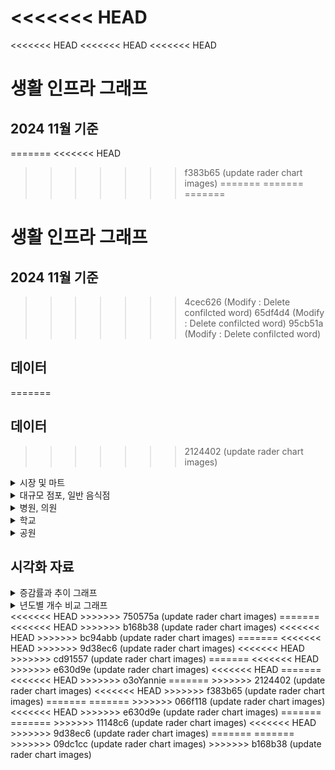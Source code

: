 <<<<<<< HEAD
=======
<<<<<<< HEAD
<<<<<<< HEAD
<<<<<<< HEAD
# 생활 인프라 그래프

## 2024 11월 기준
=======
<<<<<<< HEAD
>>>>>>> f383b65 (update rader chart images)
=======
=======
=======
# 생활 인프라 그래프

## 2024 11월 기준
>>>>>>> 4cec626 (Modify : Delete confilcted word)
>>>>>>> 65df4d4 (Modify : Delete confilcted word)
>>>>>>> 95cb51a (Modify : Delete confilcted word)
## 데이터

=======
## 데이터

>>>>>>> 2124402 (update rader chart images)
<details>
<summary>시장 및 마트</summary>
<div>

## 진행방식
- 필터링 (1) : 주소가 빈값이 아닌경우에 대해 우선선택 (소재지도로명주소, 소재지지번주소)
- 필터링 (2) : 분당, 일산 단어가 포함된 위치 우선적으로 선택
- 필터링 (3) : 위도,경도가 모두 빈칸인 행 Search, 주소가 이상한 곳 제거

### 데이터 테이블 예시 (분당 / 89,5) / (일산 / 56,5)
| 시설구분명 | 소재지도로명주소                                              | 소재지지번주소                       | WGS84위도   | WGS84경도   |
|------------|---------------------------------------------------------------|---------------------------------------|-------------|-------------|
| 전통시장   | 경기도 성남시 분당구 불정로386번길 10 서현동 효자촌미래타운아파트 | 경기도 성남시 분당구 서현동 307      | 37.373416   | 127.138036  |
| 전통시장   | 경기도 성남시 분당구 불정로376번길 31                          | 경기도 성남시 분당구 서현동 311      | 37.372255   | 127.138871  |
| 전통시장   | 경기도 성남시 분당구 불정로376번길 37 서현동                   | 경기도 성남시 분당구 서현동 312-3    | 37.371629   | 127.139444  |
| 전통시장   | 경기도 성남시 분당구 내정로165번길 38                          | 경기도 성남시 분당구수내동 32        | 37.376661   | 127.116239  |
| 전통시장   | 경기도 성남시 분당구 내정로 165번길 38                         | 경기도 성남시 분당구 수내동 32       | 37.376661   | 127.116239  |

</div>
</details>

<details>
<summary>대규모 점포, 일반 음식점</summary>
<div>

## 진행방식
- 필터링 (1) : 주소가 빈값이 아닌경우에 대해 우선선택 (소재지도로명주소, 소재지지번주소)
- 필터링 (2) : 분당, 일산 단어가 포함된 위치 우선적으로 선택
- 전처리 (1) : 위도,경도가 모두 빈칸인 행 Search 후 API를 활용한 위경도 결측치 보간
- 전처리 (2) : 폐업일자/인허가일자 내 날짜 포맷 통일화

### 데이터 테이블 예시 (대규모점포)
| 사업장명                      | 영업상태명   | 인허가일자   | 폐업일자 | 소재지도로명주소                                          | 소재지지번주소                                   | WGS84위도   | WGS84경도   | 업태구분명정보       |
|-------------------------------|------------|-----------|-------|----------------------------------------------------|----------------------------------------------|-----------|-----------|----------------|
| 라 몬테 이탈리아노            | 영업개시전   | 2019-01-22 | NaN   | 경기도 고양시 일산동구 연리지로 51, 라몬테이탈리아노 (장항동) | 경기도 고양시 일산동구 장항동 1800번지 라몬테이탈리아노 | 37.659901 | 126.754939 | 그 밖의 대규모점포   |
| GIFC MALL                   | 영업개시전   | 2019-01-23 | NaN   | 경기도 고양시 일산서구 킨텍스로 240 (대화동)               | 경기도 고양시 일산서구 대화동 2603번지                | 37.666098 | 126.750520 | 그 밖의 대규모점포   |
| 고양 일산 호수공원 가로수길     | 영업개시전   | 2017-08-25 | NaN   | 경기도 고양시 일산서구 주엽로 80 (대화동)                 | 경기도 고양시 일산서구 대화동 1050번지 185호           | 37.665939 | 126.756403 | 그 밖의 대규모점포   |
| 일산 벨라씨타(Bella Citta) | 영업개시전   | 2016-08-26 | NaN   | 경기도 고양시 일산동구 강송로 33 (백석동, 일산요진와이시티)   | 경기도 고양시 일산동구 백석동 1237번지               | 37.642359 | 126.792682 | 쇼핑센터            |
| 레이킨스몰                    | 정상영업     | 2010-08-26 | NaN   | 경기도 고양시 일산서구 호수로 817 (대화동)                | 경기도 고양시 일산서구 대화동 2602번지                | 37.667964 | 126.751387 | 그 밖의 대규모점포   |

### 데이터 테이블 예시 (일반음식점)
| 사업장명                           | 소재지도로명주소                                                          | 소재지지번주소                                               | 위도       | 경도       | 영업상태명 | 인허가일자   | 폐업일자    | 업태구분명  |
|-----------------------------------|---------------------------------------------------------------------------|------------------------------------------------------------|-----------|-----------|----------|-----------|-----------|-----------|
| #그술집                           | 경기도 성남시 분당구 매화로37번길 16 (야탑동, 1층)                        | 경기도 성남시 분당구 야탑동 383-8 1층                       | 37.411688 | 127.133038 | 영업      | 2005-07-01 | NaN       | 경양식    |
| (내어릴적)풍금                    | 경기도 성남시 분당구 금곡로11번길 6 1층 전체 (구미동)                      | 경기도 성남시 분당구 구미동 127-1번지 1층전체                | 37.344151 | 127.110432 | 폐업      | 2007-11-15 | 2008-08-01 | 까페      |
| (능이닭,능이오리)백숙,배달전문      | 경기도 성남시 분당구 황새울로312번길 20 (서현동,분당태성빌딩 지하1층 B124호) | 경기도 성남시 분당구 서현동 265-6 분당태성빌딩 지하1층 B124호 | 37.383026 | 127.122074 | 폐업      | 2011-06-10 | 2021-04-29 | 한식      |
| (대명)능이오복탕                  | 경기도 성남시 분당구 새마을로177번길 7-8, 1,2층 (율동)                     | 경기도 성남시 분당구 율동 288 1,2층                         | 37.384651 | 127.149335 | 영업      | 1993-08-24 | NaN       | 한식      |
| (선)속초코다리냉면                 | 경기도 성남시 분당구 동판교로177번길 25, 1층 106호 (삼평동, 판교 호반 ...   | 경기도 성남시 분당구 삼평동 740 판교 호반 써밋 플레이스 1층 106호 | 37.397321 | 127.113552 | 폐업      | 2013-06-18 | 2024-10-07 | 한식      |

</div>
</details>

<details>
<summary>병원, 의원</summary>
<div>

## 진행방식
- 필터링 (1) : 분당, 일산 단어가 포함된 위치 우선적으로 선택
- 전처리 (1) : 주소 기반 위도, 경도 관련 데이터 API를 활용한 Search

### 데이터 테이블 예시 (병원)
| 상세영업상태명 | 인허가일자  | 폐업일자 | 소재지전체주소                                              | 도로명전체주소                                               | 사업장명       | 업태구분명            | 의료인수 | 입원실수 | 병상수 | 진료과목내용명                                                                                                                                          | 위도        | 경도        |
|---------------|-------------|----------|-------------------------------------------------------------|-------------------------------------------------------------|----------------|----------------------|----------|----------|--------|-------------------------------------------------------------------------------------------------------------------------------------------------------|-------------|-------------|
| 영업중        | 2007-01-24  | NaN      | 경기도 고양시 일산서구 주엽동 21 사과나무치과병원             | 경기도 고양시 일산서구 중앙로 1450, 사과나무치과병원 2~7층 (주엽동)  | 사과나무치과병원 | 치과병원              | 25       | 0        | 0      | 내과, 가정의학과, 구강악안면외과, 치과보철과, 치과교정과, 소아치과, 치주과, 치과일반                                                                 | 37.671268   | 126.759604  |
| 영업중        | 2008-07-11  | NaN      | 경기도 고양시 일산동구 중산동 1696 지하1층 일부, 1층 일부, 2~5층 | 경기도 고양시 일산동구 중산로 117, 지하1층 일부, 1층 일부, 2~5층 (중산동)  | 해븐리병원     | 병원                  | 37       | 40       | 178    | 내과, 신경과, 정형외과, 영상의학과, 재활의학과, 가정의학과                                                                                           | 37.682541   | 126.781049  |
| 영업중        | 2008-08-14  | NaN      | NaN                                                         | 경기도 고양시 일산서구 주화로 88 (주엽동, 효림빌딩 201호, 205~6호, 3...  | 효림요양병원   | 요양병원(일반요양병원)  | 20       | 29       | 150    | 내과, 신경과, 외과, 피부과, 재활의학과, 가정의학과, 한방내과, 한방신경정신과, 재활의학과                                                                 | 37.670554   | 126.758525  |
| 영업중        | 2009-03-31  | NaN      | NaN                                                         | 경기도 고양시 일산서구 덕이로 212 (덕이동, 백송프라자 3,4층 일부)        | 무지개요양병원 | 요양병원(일반요양병원)  | 41       | 49       | 280    | 가정의학과, 한방내과                                                                                                                                   | 37.696692   | 126.739335  |
| 영업중        | 2009-04-29  | NaN      | 경기도 고양시 일산서구 일산2동 554번지 4호 일산마샬빌딩 4,5,6,7,8층 | 경기도 고양시 일산서구 일중로 59 (일산동, 일산마샬빌딩 4,5,6,7,8층) | 로하스일산병원 | 병원                  | 48       | 31       | 112    | 내과, 재활의학과, 가정의학과, 한방내과                                                                                                                | 37.684972   | 126.775199  |



### 데이터 테이블 예시 (의원)
| 상세영업상태명 | 인허가일자  | 폐업일자 | 소재지전체주소                                               | 도로명전체주소                                              | 사업장명                | 업태구분명  | 의료인수 | 입원실수 | 병상수 | 진료과목내용명                                                                                          | 위도  | 경도  |
|---------------|-------------|----------|--------------------------------------------------------------|-------------------------------------------------------------|-------------------------|-------------|----------|----------|--------|---------------------------------------------------------------------------------------------------------|-------|-------|
| 영업중        | 2019-03-06  | NaN      | 경기도 고양시 일산동구 중산동 1667번지 8호                    | 경기도 고양시 일산동구 고봉로 266, 5층 (중산동)               | 미래마취통증의학과의원   | 의원        | 2.0      | 0.0      | 0.0    | 정형외과, 신경외과, 마취통증의학과, 재활의학과                                                              | None  | None  |
| 영업중        | 2019-03-08  | NaN      | NaN                                                          | 경기도 고양시 일산동구 정발산로 38, 장항동이스턴시티 207호 (장항동) | 마음미소정신건강의학과의원 | 의원        | 1.0      | 0.0      | 0.0    | 정신건강의학과                                                                                          | None  | None  |
| 영업중        | 2019-03-15  | NaN      | NaN                                                          | 경기도 고양시 일산동구 강송로 119, 용신코아 3층 302호 (백석동)    | 이재한의원              | 한의원      | 1.0      | 0.0      | 0.0    | 한방내과, 한방부인과, 한방소아과, 한방안·이비인후·피부과, 한방신경정신과, 한방재활의학과                 | None  | None  |
| 영업중        | 2019-01-28  | NaN      | NaN                                                          | 경기도 고양시 일산동구 정발산로 38, 장항동이스턴시티 208호 일부, 408호 | 정발산튼튼척의원         | 의원        | 3.0      | 0.0      | 0.0    | 외과, 정형외과, 마취통증의학과, 재활의학과                                                                  | None  | None  |
| 영업중        | 2019-02-18  | NaN      | NaN                                                          | 경기도 고양시 일산동구 중산로 244, 고은프라자 3층 301호 (중산동) | 열린부부한의원          | 한의원      | 1.0      | 0.0      | 0.0    | 한방내과, 한방부인과, 한방소아과, 한방안·이비인후·피부과, 한방신경정신과, 한방재활의학과                 | None  | None  |


</div>
</details>

<details>
<summary>학교</summary>
<div>

## 진행방식
- 필터링 (1) : 분당, 일산 단어가 포함된 위치 우선적으로 선택

### 데이터 테이블 예시 (병원)
| 학교명             | 학교급구분 | 설립일자   | 설립형태 | 운영상태 | 소재지지번주소                   | 소재지도로명주소                      | 시도교육청명  | 위도       | 경도       |
|--------------------|------------|------------|----------|----------|----------------------------------|---------------------------------------|---------------|------------|------------|
| 신일비즈니스고등학교 | 고등학교   | 1996-03-01 | 공립     | 운영     | 경기도 고양시 일산서구 일산동 1041 | 경기도 고양시 일산서구 킨텍스로 452 | 경기도교육청  | 37.683058  | 126.762179 |
| 백마고등학교        | 고등학교   | 2017-05-04 | 공립     | 운영     | 경기도 고양시 일산동구 백석동 1138 | 경기도 고양시 일산동구 백석로 155    | 경기도교육청  | 37.651982  | 126.794012 |
| 고양예술고등학교    | 고등학교   | 2005-10-12 | 사립     | 운영     | 경기도 고양시 일산서구 덕이동 753-11 | 경기도 고양시 일산서구 덕이로172번길 4-39 | 경기도교육청  | 37.697410  | 126.742303 |
| 한류초등학교        | 초등학교   | 2019-09-01 | 공립     | 운영     | 경기도 고양시 일산동구 장항동 1779  | 경기도 고양시 일산동구 한류월드로 262 | 경기도교육청  | 37.662268  | 126.756958 |
| 백송고등학교        | 고등학교   | 1974-01-05 | 사립     | 운영     | 경기도 고양시 일산서구 덕이동 753-11 | 경기도 고양시 일산서구 덕이로 172번길 4-39 | 경기도교육청  | 37.697410  | 126.742303 |


</div>
</details>

<details>
<summary>공원</summary>
<div>

## 진행방식
- 필터링 (1) : 분당, 일산 단어가 포함된 위치 우선적으로 선택

### 데이터 테이블 예시 (공원)
| 공원명                        | 공원구분   | 소재지도로명주소                  | 소재지지번주소                          | 위도        | 경도        | 공원면적(㎡) |
|----------------------------|---------|----------------------------------|--------------------------------------|-----------|-----------|------------|
| 판교제7호(송현)공원             | 근린공원   | NaN                              | 경기도 성남시 분당구 삼평동 717-2         | 37.409025 | 127.116940 | 39233.5    |
| 판교제10호(낙생대)공원          | 근린공원   | 경기도 성남시 분당구 판교역로 75   | 경기도 성남시 분당구 백현동 523          | 37.387522 | 127.107671 | 428698.0   |
| 미래공원                      | 어린이공원  | NaN                              | 경기도 성남시 분당구 서현동 309          | 37.371048 | 127.136006 | 3509.7     |
| 양촌공원                      | 어린이공원  | NaN                              | 경기도 성남시 분당구 야탑동 178          | 37.407056 | 127.147037 | 1533.2     |
| 판교제12호(숲안)공원           | 어린이공원  | NaN                              | 경기도 성남시 분당구 백현동 548          | 37.388994 | 127.115944 | 4275.3     |


</div>
</details>


## 시각화 자료

<details>
<summary>증감률과 추이 그래프</summary>
<div>

## 대규모 점포

![line_graph_life_infra_년도별_대규모점포_추이](https://github.com/user-attachments/assets/560693e9-013c-4c7b-8362-4ae164df535a)

![line_graph_life_infra_년도별_대규모점포_증감률](https://github.com/user-attachments/assets/ff1bc8a9-f733-43bf-94ad-9c4a436bc657)


## 음식점


![line_graph_life_infra_음식점_점포수_추이](https://github.com/user-attachments/assets/c8d75f5f-1fc9-4c52-9558-e13f27017565)

![line_graph_life_infra_음식점_점포수_증감률](https://github.com/user-attachments/assets/af1c943d-4947-4f91-ab9c-6327c1186827)


## 병원

![line_graph_life_infra_년도별_병원_추이](https://github.com/user-attachments/assets/b5f8a02e-76c3-4a6b-bb0e-cc77256113bb)

![line_graph_life_infra_년도별_병원_증감률](https://github.com/user-attachments/assets/af12802b-5857-4698-af76-f49b5e21171f)


## 의원

![line_graph_life_infra_년도별_의원_추이](https://github.com/user-attachments/assets/28f4b5bf-9013-4016-bc12-02d38abb1974)

![line_graph_life_infra_년도별_의원_증감률](https://github.com/user-attachments/assets/0ce18d49-80fc-406e-b216-fe011143d9b5)


## 학교

![line_graph_life_infra_지역별_학교_추이](https://github.com/user-attachments/assets/81e7b897-d167-4e58-ab8e-600d85c31331)

![line_graph_life_infra_지역별_학교_증가율](https://github.com/user-attachments/assets/7a1aec07-2706-4a34-8cd5-9708670c1c90)


</div>
</details>


<details>
<summary>년도별 개수 비교 그래프</summary>
<div>


## 2024 11월 기준 

일산 시장 데이터 (241231 기준): 56개   
일산 대규모점포 데이터 (241231 기준): 49개   
일산 음식점 데이터 (241231 기준): 5721개   
<<<<<<< HEAD
<<<<<<< HEAD
<<<<<<< HEAD
<<<<<<< HEAD
<<<<<<< HEAD
일산 음식점 데이터 (241231 기준): 5721개   
=======
>>>>>>> 44188fd (update rader chart images)
=======
일산 음식점 데이터 (241231 기준): 5721개   
>>>>>>> cd91557 (update rader chart images)
=======
>>>>>>> bc94abb (update rader chart images)
=======
일산 음식점 데이터 (241231 기준): 5721개   
>>>>>>> 750575a (update rader chart images)
=======
일산 음식점 데이터 (241231 기준): 5721개   
=======
>>>>>>> 44188fd (update rader chart images)
>>>>>>> ab0cc82 (update rader chart images)
일산 병원 데이터 (241231 기준): 51개   
일산 학교 데이터 (241231 기준): 96개   
일산 공원 데이터 (241231 기준): 137개   
일산 의원 데이터 (241231 기준): 738개   


분당 시장 데이터 (241231 기준): 89개   
분당 대규모점포 데이터 (241231 기준): 61개   
분당 음식점 데이터 (241231 기준): 4639개   
분당 병원 데이터 (241231 기준): 27개   
분당 학교 데이터 (241231 기준): 88개   
분당 공원 데이터 (241231 기준): 136개   
분당 의원 데이터 (241231 기준): 1021개   

![일산 vs 분당 생활 인프라 (2024년 현재 기준)](https://github.com/user-attachments/assets/8214a3cc-2a45-4f4e-8137-19584d4a19da)
<<<<<<< HEAD
=======
<<<<<<< HEAD
>>>>>>> o3oYannie
=======
>>>>>>> 2124402 (update rader chart images)
>>>>>>> f383b65 (update rader chart images)

일산 시장 데이터 (241231 기준): 56개  
일산 대규모점포 데이터 (241231 기준): 49개  
일산 음식점 데이터 (241231 기준): 7054개  
일산 병원 데이터 (241231 기준): 51개  
일산 학교 데이터 (241231 기준): 96개  
일산 공원 데이터 (241231 기준): 137개  
일산 의원 데이터 (241231 기준): 738개  

분당 시장 데이터 (241231 기준): 89개  
분당 대규모점포 데이터 (241231 기준): 61개  
분당 음식점 데이터 (241231 기준): 4639개  
분당 병원 데이터 (241231 기준): 27개  
분당 학교 데이터 (241231 기준): 88개  
분당 공원 데이터 (241231 기준): 136개  
분당 의원 데이터 (241231 기준): 1021개  

![일산 vs 분당 생활 인프라 (2024년 현재 기준)](./일산_vs_분당_생활_인프라_2024년_현재_기준.png)

## 2023년도 기준

<<<<<<< HEAD
=======
<<<<<<< HEAD
<<<<<<< HEAD
일산 대규모점포 데이터 (231231 기준): 49개  
일산 음식점 데이터 (231231 기준): 7054개  
일산 병원 데이터 (231231 기준): 50개  
일산 학교 데이터 (231231 기준): 95개  
일산 의원 데이터 (231231 기준): 728개  
=======
=======
>>>>>>> 2124402 (update rader chart images)
>>>>>>> f383b65 (update rader chart images)
일산 대규모점포 데이터 (231231 기준): 49개   
일산 음식점 데이터 (231231 기준): 5760개   
<<<<<<< HEAD
<<<<<<< HEAD
<<<<<<< HEAD
<<<<<<< HEAD
<<<<<<< HEAD
일산 음식점 데이터 (231231 기준): 5760개   
=======
>>>>>>> 44188fd (update rader chart images)
=======
일산 음식점 데이터 (231231 기준): 5760개   
>>>>>>> cd91557 (update rader chart images)
=======
>>>>>>> bc94abb (update rader chart images)
=======
일산 음식점 데이터 (231231 기준): 5760개   
>>>>>>> 750575a (update rader chart images)
=======
일산 음식점 데이터 (231231 기준): 5760개   
=======
>>>>>>> 44188fd (update rader chart images)
>>>>>>> ab0cc82 (update rader chart images)
일산 병원 데이터 (231231 기준): 50개   
일산 학교 데이터 (231231 기준): 95개   
일산 의원 데이터 (231231 기준): 728개   


분당 대규모점포 데이터 (231231 기준): 61개   
분당 음식점 데이터 (231231 기준): 4609개   
분당 병원 데이터 (231231 기준): 27개   
분당 학교 데이터 (231231 기준): 88개   
분당 의원 데이터 (231231 기준): 997개   

![일산_vs_분당_생활_인프라_2023년_기준](https://github.com/user-attachments/assets/cb49da83-6265-4494-ba2e-aebb698ae36b)
<<<<<<< HEAD
<<<<<<< HEAD
<<<<<<< HEAD
<<<<<<< HEAD
<<<<<<< HEAD
![일산_vs_분당_생활_인프라_2023년_기준](https://github.com/user-attachments/assets/cb49da83-6265-4494-ba2e-aebb698ae36b)
=======
>>>>>>> 44188fd (update rader chart images)
=======
![일산_vs_분당_생활_인프라_2023년_기준](https://github.com/user-attachments/assets/cb49da83-6265-4494-ba2e-aebb698ae36b)
>>>>>>> cd91557 (update rader chart images)
=======
>>>>>>> bc94abb (update rader chart images)
=======
![일산_vs_분당_생활_인프라_2023년_기준](https://github.com/user-attachments/assets/cb49da83-6265-4494-ba2e-aebb698ae36b)
>>>>>>> 750575a (update rader chart images)
=======
![일산_vs_분당_생활_인프라_2023년_기준](https://github.com/user-attachments/assets/cb49da83-6265-4494-ba2e-aebb698ae36b)
=======
>>>>>>> 44188fd (update rader chart images)
>>>>>>> ab0cc82 (update rader chart images)

<<<<<<< HEAD
=======
<<<<<<< HEAD
>>>>>>> o3oYannie
=======
>>>>>>> 2124402 (update rader chart images)
>>>>>>> f383b65 (update rader chart images)

분당 대규모점포 데이터 (231231 기준): 61개  
분당 음식점 데이터 (231231 기준): 4609개  
분당 병원 데이터 (231231 기준): 27개  
분당 학교 데이터 (231231 기준): 88개  
분당 의원 데이터 (231231 기준): 997개  

![일산_vs_분당_생활_인프라_2023년_기준](./일산_vs_분당_생활_인프라_2023년_기준.png)

## 2022년도 기준

<<<<<<< HEAD
=======
<<<<<<< HEAD
<<<<<<< HEAD
일산 대규모점포 데이터 (221231 기준): 49개  
일산 음식점 데이터 (221231 기준): 7086개  
일산 병원 데이터 (221231 기준): 52개  
일산 학교 데이터 (221231 기준): 95개  
일산 의원 데이터 (221231 기준): 723개  
=======
=======
>>>>>>> 2124402 (update rader chart images)
>>>>>>> f383b65 (update rader chart images)
일산 대규모점포 데이터 (221231 기준): 49개   
일산 음식점 데이터 (221231 기준): 5718개   
<<<<<<< HEAD
<<<<<<< HEAD
<<<<<<< HEAD
<<<<<<< HEAD
<<<<<<< HEAD
일산 음식점 데이터 (221231 기준): 5718개   
=======
>>>>>>> 44188fd (update rader chart images)
=======
일산 음식점 데이터 (221231 기준): 5718개   
>>>>>>> cd91557 (update rader chart images)
=======
>>>>>>> bc94abb (update rader chart images)
=======
일산 음식점 데이터 (221231 기준): 5718개   
>>>>>>> 750575a (update rader chart images)
=======
일산 음식점 데이터 (221231 기준): 5718개   
=======
>>>>>>> 44188fd (update rader chart images)
>>>>>>> ab0cc82 (update rader chart images)
일산 병원 데이터 (221231 기준): 52개   
일산 학교 데이터 (221231 기준): 95개   
일산 의원 데이터 (221231 기준): 723개   


분당 대규모점포 데이터 (221231 기준): 60개   
분당 음식점 데이터 (221231 기준): 4470개   
분당 병원 데이터 (221231 기준): 29개   
분당 학교 데이터 (221231 기준): 88개   
분당 의원 데이터 (221231 기준): 963개     
<<<<<<< HEAD
<<<<<<< HEAD
<<<<<<< HEAD
<<<<<<< HEAD
<<<<<<< HEAD
=======
>>>>>>> ab0cc82 (update rader chart images)
분당 의원 데이터 (221231 기준): 963개     
=======
>>>>>>> bc94abb (update rader chart images)


![일산_vs_분당_생활_인프라_2022년_기준](https://github.com/user-attachments/assets/c0754a5a-7924-4447-b1b3-7eb1105907a8)
=======
=======
분당 의원 데이터 (221231 기준): 963개     
>>>>>>> cd91557 (update rader chart images)
=======
분당 의원 데이터 (221231 기준): 963개     
>>>>>>> 750575a (update rader chart images)


![일산_vs_분당_생활_인프라_2022년_기준](https://github.com/user-attachments/assets/c0754a5a-7924-4447-b1b3-7eb1105907a8)
=======


![일산_vs_분당_생활_인프라_2022년_기준](https://github.com/user-attachments/assets/c0754a5a-7924-4447-b1b3-7eb1105907a8)

>>>>>>> 44188fd (update rader chart images)

>>>>>>> 44188fd (update rader chart images)


<<<<<<< HEAD
=======
<<<<<<< HEAD
>>>>>>> o3oYannie
=======
>>>>>>> 2124402 (update rader chart images)
>>>>>>> f383b65 (update rader chart images)

분당 대규모점포 데이터 (221231 기준): 60개  
분당 음식점 데이터 (221231 기준): 4470개  
분당 병원 데이터 (221231 기준): 29개  
분당 학교 데이터 (221231 기준): 88개  
분당 의원 데이터 (221231 기준): 963개  

![일산_vs_분당_생활_인프라_2022년_기준](./일산_vs_분당_생활_인프라_2022년_기준.png)

## 2021년도 기준

<<<<<<< HEAD
=======
<<<<<<< HEAD
<<<<<<< HEAD
일산 대규모점포 데이터 (211231 기준): 48개  
일산 음식점 데이터 (211231 기준): 7749개  
일산 병원 데이터 (211231 기준): 52개  
일산 학교 데이터 (211231 기준): 95개  
일산 의원 데이터 (211231 기준): 714개  
=======
=======
>>>>>>> 2124402 (update rader chart images)
>>>>>>> f383b65 (update rader chart images)
일산 대규모점포 데이터 (211231 기준): 48개   
일산 음식점 데이터 (211231 기준): 5745개   
<<<<<<< HEAD
<<<<<<< HEAD
<<<<<<< HEAD
<<<<<<< HEAD
<<<<<<< HEAD
일산 음식점 데이터 (211231 기준): 5745개   
=======
>>>>>>> 44188fd (update rader chart images)
=======
일산 음식점 데이터 (211231 기준): 5745개   
>>>>>>> cd91557 (update rader chart images)
=======
>>>>>>> bc94abb (update rader chart images)
=======
일산 음식점 데이터 (211231 기준): 5745개   
>>>>>>> 750575a (update rader chart images)
=======
일산 음식점 데이터 (211231 기준): 5745개   
=======
>>>>>>> 44188fd (update rader chart images)
>>>>>>> ab0cc82 (update rader chart images)
일산 병원 데이터 (211231 기준): 52개   
일산 학교 데이터 (211231 기준): 95개   
일산 의원 데이터 (211231 기준): 714개   


분당 대규모점포 데이터 (211231 기준): 62개   
분당 음식점 데이터 (211231 기준): 4483개   
분당 병원 데이터 (211231 기준): 29개   
분당 학교 데이터 (211231 기준): 88개   
분당 의원 데이터 (211231 기준): 940개   


![일산_vs_분당_생활_인프라_2021년_기준](https://github.com/user-attachments/assets/7f795286-38df-4c0b-865a-9f662eef5260)
<<<<<<< HEAD
=======
<<<<<<< HEAD
=======

>>>>>>> 44188fd (update rader chart images)
>>>>>>> ab0cc82 (update rader chart images)

>>>>>>> 44188fd (update rader chart images)

<<<<<<< HEAD
=======
<<<<<<< HEAD
>>>>>>> o3oYannie
=======
>>>>>>> 2124402 (update rader chart images)
>>>>>>> f383b65 (update rader chart images)

분당 대규모점포 데이터 (211231 기준): 62개  
분당 음식점 데이터 (211231 기준): 4483개  
분당 병원 데이터 (211231 기준): 29개  
분당 학교 데이터 (211231 기준): 88개  
분당 의원 데이터 (211231 기준): 940개  

![일산_vs_분당_생활_인프라_2021년_기준](./일산_vs_분당_생활_인프라_2021년_기준.png)

## 2020년도 기준

<<<<<<< HEAD
=======
<<<<<<< HEAD
<<<<<<< HEAD
일산 대규모점포 데이터 (201231 기준): 48개  
일산 음식점 데이터 (201231 기준): 8369개  
일산 병원 데이터 (201231 기준): 53개  
일산 학교 데이터 (201231 기준): 95개  
일산 의원 데이터 (201231 기준): 698개  
=======
=======
>>>>>>> 2124402 (update rader chart images)
>>>>>>> f383b65 (update rader chart images)
일산 대규모점포 데이터 (201231 기준): 48개   
일산 음식점 데이터 (201231 기준): 5667개   
<<<<<<< HEAD
<<<<<<< HEAD
<<<<<<< HEAD
<<<<<<< HEAD
<<<<<<< HEAD
일산 음식점 데이터 (201231 기준): 5667개   
=======
>>>>>>> 44188fd (update rader chart images)
=======
일산 음식점 데이터 (201231 기준): 5667개   
>>>>>>> cd91557 (update rader chart images)
=======
>>>>>>> bc94abb (update rader chart images)
=======
일산 음식점 데이터 (201231 기준): 5667개   
>>>>>>> 750575a (update rader chart images)
=======
일산 음식점 데이터 (201231 기준): 5667개   
=======
>>>>>>> 44188fd (update rader chart images)
>>>>>>> ab0cc82 (update rader chart images)
일산 병원 데이터 (201231 기준): 53개   
일산 학교 데이터 (201231 기준): 95개   
일산 의원 데이터 (201231 기준): 698개   
<<<<<<< HEAD
=======
<<<<<<< HEAD
>>>>>>> o3oYannie
=======
>>>>>>> 2124402 (update rader chart images)
>>>>>>> f383b65 (update rader chart images)

분당 대규모점포 데이터 (201231 기준): 62개  
분당 음식점 데이터 (201231 기준): 4473개  
분당 병원 데이터 (201231 기준): 29개  
분당 학교 데이터 (201231 기준): 86개  
분당 의원 데이터 (201231 기준): 924개  

<<<<<<< HEAD
=======
<<<<<<< HEAD
<<<<<<< HEAD
![일산_vs_분당_생활_인프라_2020년_기준](./일산_vs_분당_생활_인프라_2020년_기준.png)

## 2019년도 기준

일산 대규모점포 데이터 (191231 기준): 49개  
일산 음식점 데이터 (191231 기준): 8975개  
일산 병원 데이터 (191231 기준): 54개  
일산 학교 데이터 (191231 기준): 95개  
일산 의원 데이터 (191231 기준): 675개  
=======
>>>>>>> f383b65 (update rader chart images)
분당 대규모점포 데이터 (201231 기준): 62개   
분당 음식점 데이터 (201231 기준): 4473개   
분당 병원 데이터 (201231 기준): 29개   
분당 학교 데이터 (201231 기준): 86개   
분당 의원 데이터 (201231 기준): 924개   


![일산_vs_분당_생활_인프라_2020년_기준](https://github.com/user-attachments/assets/f46fd03e-76aa-4843-aabf-0498d5f9328b)

<<<<<<< HEAD
<<<<<<< HEAD
<<<<<<< HEAD
<<<<<<< HEAD
<<<<<<< HEAD
=======
>>>>>>> ab0cc82 (update rader chart images)
![일산_vs_분당_생활_인프라_2020년_기준](https://github.com/user-attachments/assets/f46fd03e-76aa-4843-aabf-0498d5f9328b)

=======
>>>>>>> 44188fd (update rader chart images)
<<<<<<< HEAD
=======
![일산_vs_분당_생활_인프라_2020년_기준](https://github.com/user-attachments/assets/f46fd03e-76aa-4843-aabf-0498d5f9328b)

>>>>>>> cd91557 (update rader chart images)
=======
>>>>>>> bc94abb (update rader chart images)
=======
![일산_vs_분당_생활_인프라_2020년_기준](https://github.com/user-attachments/assets/f46fd03e-76aa-4843-aabf-0498d5f9328b)

>>>>>>> 750575a (update rader chart images)
=======
>>>>>>> ab0cc82 (update rader chart images)


## 2019년도 기준

=======
분당 대규모점포 데이터 (201231 기준): 62개   
분당 음식점 데이터 (201231 기준): 4473개   
분당 병원 데이터 (201231 기준): 29개   
분당 학교 데이터 (201231 기준): 86개   
분당 의원 데이터 (201231 기준): 924개   


![일산_vs_분당_생활_인프라_2020년_기준](https://github.com/user-attachments/assets/f46fd03e-76aa-4843-aabf-0498d5f9328b)



## 2019년도 기준

>>>>>>> 2124402 (update rader chart images)
일산 대규모점포 데이터 (191231 기준): 49개   
일산 음식점 데이터 (191231 기준): 5523개   
<<<<<<< HEAD
<<<<<<< HEAD
<<<<<<< HEAD
<<<<<<< HEAD
<<<<<<< HEAD
일산 음식점 데이터 (191231 기준): 5523개   
=======
>>>>>>> 44188fd (update rader chart images)
=======
일산 음식점 데이터 (191231 기준): 5523개   
>>>>>>> cd91557 (update rader chart images)
=======
>>>>>>> bc94abb (update rader chart images)
=======
일산 음식점 데이터 (191231 기준): 5523개   
>>>>>>> 750575a (update rader chart images)
=======
일산 음식점 데이터 (191231 기준): 5523개   
=======
>>>>>>> 44188fd (update rader chart images)
>>>>>>> ab0cc82 (update rader chart images)
일산 병원 데이터 (191231 기준): 54개   
일산 학교 데이터 (191231 기준): 95개   
일산 의원 데이터 (191231 기준): 675개   


분당 대규모점포 데이터 (191231 기준): 68개   
분당 음식점 데이터 (191231 기준): 4387개   
분당 병원 데이터 (191231 기준): 29개   
분당 학교 데이터 (191231 기준): 86개   
분당 의원 데이터 (191231 기준): 918개   


![일산_vs_분당_생활_인프라_2019년_기준](https://github.com/user-attachments/assets/3e80b620-e935-40a7-8eed-ec4292b95680)
<<<<<<< HEAD
=======
<<<<<<< HEAD
=======

>>>>>>> 44188fd (update rader chart images)
>>>>>>> ab0cc82 (update rader chart images)

>>>>>>> 44188fd (update rader chart images)

<<<<<<< HEAD
=======
<<<<<<< HEAD
>>>>>>> o3oYannie
=======
>>>>>>> 2124402 (update rader chart images)
>>>>>>> f383b65 (update rader chart images)

분당 대규모점포 데이터 (191231 기준): 68개  
분당 음식점 데이터 (191231 기준): 4387개  
분당 병원 데이터 (191231 기준): 29개  
분당 학교 데이터 (191231 기준): 86개  
분당 의원 데이터 (191231 기준): 918개  

![일산_vs_분당_생활_인프라_2019년_기준](./일산_vs_분당_생활_인프라_2019년_기준.png)

## 2018년도 기준

<<<<<<< HEAD
=======
<<<<<<< HEAD
<<<<<<< HEAD
일산 대규모점포 데이터 (181231 기준): 48개  
일산 음식점 데이터 (181231 기준): 9656개  
일산 병원 데이터 (181231 기준): 50개  
일산 학교 데이터 (181231 기준): 94개  
일산 의원 데이터 (181231 기준): 670개  
=======
=======
>>>>>>> 2124402 (update rader chart images)
>>>>>>> f383b65 (update rader chart images)
일산 대규모점포 데이터 (181231 기준): 48개   
일산 음식점 데이터 (181231 기준): 5482개   
일산 병원 데이터 (181231 기준): 50개   
일산 학교 데이터 (181231 기준): 94개   
일산 의원 데이터 (181231 기준): 670개   


분당 대규모점포 데이터 (181231 기준): 68개   
분당 음식점 데이터 (181231 기준): 4537개   
분당 병원 데이터 (181231 기준): 29개   
분당 학교 데이터 (181231 기준): 86개   
분당 의원 데이터 (181231 기준): 910개   

![일산_vs_분당_생활_인프라_2018년_기준](https://github.com/user-attachments/assets/c04954cc-d2ce-4383-9d59-4e3ca7382bd0)
<<<<<<< HEAD
=======
<<<<<<< HEAD
=======

>>>>>>> 44188fd (update rader chart images)
>>>>>>> ab0cc82 (update rader chart images)

>>>>>>> 44188fd (update rader chart images)

<<<<<<< HEAD
=======
<<<<<<< HEAD
>>>>>>> o3oYannie
=======
>>>>>>> 2124402 (update rader chart images)
>>>>>>> f383b65 (update rader chart images)

분당 대규모점포 데이터 (181231 기준): 68개  
분당 음식점 데이터 (181231 기준): 4537개  
분당 병원 데이터 (181231 기준): 29개  
분당 학교 데이터 (181231 기준): 86개  
분당 의원 데이터 (181231 기준): 910개  

![일산_vs_분당_생활_인프라_2018년_기준](./일산_vs_분당_생활_인프라_2018년_기준.png)

## 2017년도 기준

<<<<<<< HEAD
=======
<<<<<<< HEAD
<<<<<<< HEAD
일산 대규모점포 데이터 (171231 기준): 48개  
일산 음식점 데이터 (171231 기준): 10741개  
일산 병원 데이터 (171231 기준): 51개  
일산 학교 데이터 (171231 기준): 94개  
일산 의원 데이터 (171231 기준): 662개  
=======
=======
>>>>>>> 2124402 (update rader chart images)
>>>>>>> f383b65 (update rader chart images)
일산 대규모점포 데이터 (171231 기준): 48개   
일산 음식점 데이터 (171231 기준): 5917개   
<<<<<<< HEAD
<<<<<<< HEAD
<<<<<<< HEAD
<<<<<<< HEAD
<<<<<<< HEAD
일산 음식점 데이터 (171231 기준): 5917개   
=======
>>>>>>> 44188fd (update rader chart images)
=======
일산 음식점 데이터 (171231 기준): 5917개   
>>>>>>> cd91557 (update rader chart images)
=======
>>>>>>> bc94abb (update rader chart images)
=======
일산 음식점 데이터 (171231 기준): 5917개   
>>>>>>> 750575a (update rader chart images)
=======
일산 음식점 데이터 (171231 기준): 5917개   
=======
>>>>>>> 44188fd (update rader chart images)
>>>>>>> ab0cc82 (update rader chart images)
일산 병원 데이터 (171231 기준): 51개   
일산 학교 데이터 (171231 기준): 94개   
일산 의원 데이터 (171231 기준): 662개   


분당 대규모점포 데이터 (171231 기준): 68개   
분당 음식점 데이터 (171231 기준): 4563개   
분당 병원 데이터 (171231 기준): 29개   
분당 학교 데이터 (171231 기준): 86개   
분당 의원 데이터 (171231 기준): 877개   

![일산_vs_분당_생활_인프라_2017년_기준](https://github.com/user-attachments/assets/75965ad7-41c9-44ed-8b78-4960bba70b79)
<<<<<<< HEAD
=======
<<<<<<< HEAD
=======

>>>>>>> 44188fd (update rader chart images)
>>>>>>> ab0cc82 (update rader chart images)

>>>>>>> 44188fd (update rader chart images)

<<<<<<< HEAD
=======
<<<<<<< HEAD
>>>>>>> o3oYannie
=======
>>>>>>> 2124402 (update rader chart images)
>>>>>>> f383b65 (update rader chart images)

분당 대규모점포 데이터 (171231 기준): 68개  
분당 음식점 데이터 (171231 기준): 4563개  
분당 병원 데이터 (171231 기준): 29개  
분당 학교 데이터 (171231 기준): 86개  
분당 의원 데이터 (171231 기준): 877개  

![일산_vs_분당_생활_인프라_2017년_기준](./일산_vs_분당_생활_인프라_2017년_기준.png)

## 2016년도 기준

<<<<<<< HEAD
=======
<<<<<<< HEAD
<<<<<<< HEAD
일산 대규모점포 데이터 (161231 기준): 48개  
일산 음식점 데이터 (161231 기준): 11290개  
일산 병원 데이터 (161231 기준): 49개  
일산 학교 데이터 (161231 기준): 93개  
일산 의원 데이터 (161231 기준): 661개  
=======
=======
>>>>>>> 2124402 (update rader chart images)
>>>>>>> f383b65 (update rader chart images)
일산 대규모점포 데이터 (161231 기준): 48개   
일산 음식점 데이터 (161231 기준): 5834개   
<<<<<<< HEAD
<<<<<<< HEAD
<<<<<<< HEAD
<<<<<<< HEAD
<<<<<<< HEAD
일산 음식점 데이터 (161231 기준): 5834개   
=======
>>>>>>> 44188fd (update rader chart images)
=======
일산 음식점 데이터 (161231 기준): 5834개   
>>>>>>> cd91557 (update rader chart images)
=======
>>>>>>> bc94abb (update rader chart images)
=======
일산 음식점 데이터 (161231 기준): 5834개   
>>>>>>> 750575a (update rader chart images)
=======
일산 음식점 데이터 (161231 기준): 5834개   
=======
>>>>>>> 44188fd (update rader chart images)
>>>>>>> ab0cc82 (update rader chart images)
일산 병원 데이터 (161231 기준): 49개   
일산 학교 데이터 (161231 기준): 93개   
일산 의원 데이터 (161231 기준): 661개   


분당 대규모점포 데이터 (161231 기준): 69개   
분당 음식점 데이터 (161231 기준): 4524개   
분당 병원 데이터 (161231 기준): 28개   
분당 학교 데이터 (161231 기준): 86개   
분당 의원 데이터 (161231 기준): 865개   

![일산_vs_분당_생활_인프라_2016년_기준](https://github.com/user-attachments/assets/1a26fc62-8443-4ea1-9d13-95a6f23ceb21)
<<<<<<< HEAD
=======
<<<<<<< HEAD
=======

>>>>>>> 44188fd (update rader chart images)
>>>>>>> ab0cc82 (update rader chart images)

>>>>>>> 44188fd (update rader chart images)

<<<<<<< HEAD
=======
<<<<<<< HEAD
>>>>>>> o3oYannie
=======
>>>>>>> 2124402 (update rader chart images)
>>>>>>> f383b65 (update rader chart images)

분당 대규모점포 데이터 (161231 기준): 69개  
분당 음식점 데이터 (161231 기준): 4524개  
분당 병원 데이터 (161231 기준): 28개  
분당 학교 데이터 (161231 기준): 86개  
분당 의원 데이터 (161231 기준): 865개  

![일산_vs_분당_생활_인프라_2016년_기준](./일산_vs_분당_생활_인프라_2016년_기준.png)

## 2015년도 기준

<<<<<<< HEAD
=======
<<<<<<< HEAD
<<<<<<< HEAD
일산 대규모점포 데이터 (151231 기준): 47개  
일산 음식점 데이터 (151231 기준): 12121개  
일산 병원 데이터 (151231 기준): 46개  
일산 학교 데이터 (151231 기준): 93개  
일산 의원 데이터 (151231 기준): 664개  
=======
=======
>>>>>>> 2124402 (update rader chart images)
>>>>>>> f383b65 (update rader chart images)
일산 대규모점포 데이터 (151231 기준): 47개   
일산 음식점 데이터 (151231 기준): 5945개   
<<<<<<< HEAD
<<<<<<< HEAD
<<<<<<< HEAD
<<<<<<< HEAD
<<<<<<< HEAD
일산 음식점 데이터 (151231 기준): 5945개   
=======
>>>>>>> 44188fd (update rader chart images)
=======
일산 음식점 데이터 (151231 기준): 5945개   
>>>>>>> cd91557 (update rader chart images)
=======
>>>>>>> bc94abb (update rader chart images)
=======
일산 음식점 데이터 (151231 기준): 5945개   
>>>>>>> 750575a (update rader chart images)
=======
일산 음식점 데이터 (151231 기준): 5945개   
=======
>>>>>>> 44188fd (update rader chart images)
>>>>>>> ab0cc82 (update rader chart images)
일산 병원 데이터 (151231 기준): 46개   
일산 학교 데이터 (151231 기준): 93개   
일산 의원 데이터 (151231 기준): 664개   


분당 대규모점포 데이터 (151231 기준): 67개   
분당 음식점 데이터 (151231 기준): 4506개   
분당 병원 데이터 (151231 기준): 27개   
분당 학교 데이터 (151231 기준): 86개   
분당 의원 데이터 (151231 기준): 841개   


![일산_vs_분당_생활_인프라_2015년_기준](https://github.com/user-attachments/assets/e3d2b08e-437d-462c-a5f2-0295e4977de0)
<<<<<<< HEAD
=======
<<<<<<< HEAD
=======

>>>>>>> 44188fd (update rader chart images)
>>>>>>> ab0cc82 (update rader chart images)

>>>>>>> 44188fd (update rader chart images)

<<<<<<< HEAD
=======
<<<<<<< HEAD
>>>>>>> o3oYannie
=======
>>>>>>> 2124402 (update rader chart images)
>>>>>>> f383b65 (update rader chart images)

분당 대규모점포 데이터 (151231 기준): 67개  
분당 음식점 데이터 (151231 기준): 4506개  
분당 병원 데이터 (151231 기준): 27개  
분당 학교 데이터 (151231 기준): 86개  
분당 의원 데이터 (151231 기준): 841개  

![일산_vs_분당_생활_인프라_2015년_기준](./일산_vs_분당_생활_인프라_2015년_기준.png)

## 2014년도 기준

<<<<<<< HEAD
=======
<<<<<<< HEAD
<<<<<<< HEAD
일산 대규모점포 데이터 (141231 기준): 47개  
일산 음식점 데이터 (141231 기준): 12579개  
일산 병원 데이터 (141231 기준): 44개  
일산 학교 데이터 (141231 기준): 93개  
일산 의원 데이터 (141231 기준): 643개  

분당 대규모점포 데이터 (141231 기준): 66개  
분당 음식점 데이터 (141231 기준): 4352개  
분당 병원 데이터 (141231 기준): 26개  
분당 학교 데이터 (141231 기준): 86개  
분당 의원 데이터 (141231 기준): 815개  
=======
>>>>>>> f383b65 (update rader chart images)
일산 대규모점포 데이터 (141231 기준): 47개   
일산 음식점 데이터 (141231 기준): 5792개   
<<<<<<< HEAD
<<<<<<< HEAD
<<<<<<< HEAD
<<<<<<< HEAD
<<<<<<< HEAD
일산 음식점 데이터 (141231 기준): 5792개   
=======
>>>>>>> 44188fd (update rader chart images)
=======
일산 음식점 데이터 (141231 기준): 5792개   
>>>>>>> cd91557 (update rader chart images)
=======
>>>>>>> bc94abb (update rader chart images)
=======
일산 음식점 데이터 (141231 기준): 5792개   
>>>>>>> 750575a (update rader chart images)
=======
일산 음식점 데이터 (141231 기준): 5792개   
=======
>>>>>>> 44188fd (update rader chart images)
>>>>>>> ab0cc82 (update rader chart images)
일산 병원 데이터 (141231 기준): 44개   
일산 학교 데이터 (141231 기준): 93개   
일산 의원 데이터 (141231 기준): 643개   


분당 대규모점포 데이터 (141231 기준): 66개   
분당 음식점 데이터 (141231 기준): 4352개   
<<<<<<< HEAD
<<<<<<< HEAD
<<<<<<< HEAD
<<<<<<< HEAD
<<<<<<< HEAD
분당 음식점 데이터 (141231 기준): 4352개   
=======
>>>>>>> 44188fd (update rader chart images)
=======
분당 음식점 데이터 (141231 기준): 4352개   
>>>>>>> cd91557 (update rader chart images)
=======
>>>>>>> bc94abb (update rader chart images)
=======
분당 음식점 데이터 (141231 기준): 4352개   
>>>>>>> 750575a (update rader chart images)
=======
분당 음식점 데이터 (141231 기준): 4352개   
=======
>>>>>>> 44188fd (update rader chart images)
>>>>>>> ab0cc82 (update rader chart images)
분당 병원 데이터 (141231 기준): 26개   
분당 학교 데이터 (141231 기준): 86개   
분당 의원 데이터 (141231 기준): 815개   


![일산_vs_분당_생활_인프라_2014년_기준](https://github.com/user-attachments/assets/8df9e9a0-1d3f-42ee-8dc3-e3244b474f83)
<<<<<<< HEAD
=======
<<<<<<< HEAD
=======

>>>>>>> 44188fd (update rader chart images)
>>>>>>> ab0cc82 (update rader chart images)

>>>>>>> 44188fd (update rader chart images)

<<<<<<< HEAD
=======
>>>>>>> o3oYannie
=======
일산 대규모점포 데이터 (141231 기준): 47개   
일산 음식점 데이터 (141231 기준): 5792개   
일산 병원 데이터 (141231 기준): 44개   
일산 학교 데이터 (141231 기준): 93개   
일산 의원 데이터 (141231 기준): 643개   


분당 대규모점포 데이터 (141231 기준): 66개   
분당 음식점 데이터 (141231 기준): 4352개   
분당 병원 데이터 (141231 기준): 26개   
분당 학교 데이터 (141231 기준): 86개   
분당 의원 데이터 (141231 기준): 815개   


![일산_vs_분당_생활_인프라_2014년_기준](https://github.com/user-attachments/assets/8df9e9a0-1d3f-42ee-8dc3-e3244b474f83)

>>>>>>> 2124402 (update rader chart images)
>>>>>>> f383b65 (update rader chart images)

![일산_vs_분당_생활_인프라_2014년_기준](./일산_vs_분당_생활_인프라_2014년_기준.png)

## 2013년도 기준

<<<<<<< HEAD
=======
<<<<<<< HEAD
<<<<<<< HEAD
일산 대규모점포 데이터 (131231 기준): 46개  
일산 음식점 데이터 (131231 기준): 13061개  
일산 병원 데이터 (131231 기준): 42개  
일산 학교 데이터 (131231 기준): 93개  
일산 의원 데이터 (131231 기준): 622개  
=======
=======
>>>>>>> 2124402 (update rader chart images)
>>>>>>> f383b65 (update rader chart images)
일산 대규모점포 데이터 (131231 기준): 46개   
일산 음식점 데이터 (131231 기준): 5641개   
<<<<<<< HEAD
<<<<<<< HEAD
<<<<<<< HEAD
<<<<<<< HEAD
<<<<<<< HEAD
일산 음식점 데이터 (131231 기준): 5641개   
=======
>>>>>>> 44188fd (update rader chart images)
=======
일산 음식점 데이터 (131231 기준): 5641개   
>>>>>>> cd91557 (update rader chart images)
=======
>>>>>>> bc94abb (update rader chart images)
=======
일산 음식점 데이터 (131231 기준): 5641개   
>>>>>>> 750575a (update rader chart images)
=======
일산 음식점 데이터 (131231 기준): 5641개   
=======
>>>>>>> 44188fd (update rader chart images)
>>>>>>> ab0cc82 (update rader chart images)
일산 병원 데이터 (131231 기준): 42개   
일산 학교 데이터 (131231 기준): 93개   
일산 의원 데이터 (131231 기준): 622개   
<<<<<<< HEAD
=======
<<<<<<< HEAD
>>>>>>> o3oYannie
=======
>>>>>>> 2124402 (update rader chart images)
>>>>>>> f383b65 (update rader chart images)

분당 대규모점포 데이터 (131231 기준): 65개  
분당 음식점 데이터 (131231 기준): 4170개  
분당 병원 데이터 (131231 기준): 28개  
분당 학교 데이터 (131231 기준): 86개  
분당 의원 데이터 (131231 기준): 796개  

<<<<<<< HEAD
=======
<<<<<<< HEAD
<<<<<<< HEAD
![일산_vs_분당_생활_인프라_2013년_기준](./일산_vs_분당_생활_인프라_2013년_기준.png)

## 2012년도 기준

일산 대규모점포 데이터 (121231 기준): 42개  
일산 음식점 데이터 (121231 기준): 13592개  
일산 병원 데이터 (121231 기준): 40개  
일산 학교 데이터 (121231 기준): 93개  
일산 의원 데이터 (121231 기준): 625개  
=======
>>>>>>> f383b65 (update rader chart images)
분당 대규모점포 데이터 (131231 기준): 65개   
분당 음식점 데이터 (131231 기준): 4170개   
분당 병원 데이터 (131231 기준): 28개   
분당 학교 데이터 (131231 기준): 86개   
분당 의원 데이터 (131231 기준): 796개   


![일산_vs_분당_생활_인프라_2013년_기준](https://github.com/user-attachments/assets/d3a28124-2c65-42bc-802d-c4513ce225cf)

<<<<<<< HEAD
<<<<<<< HEAD
<<<<<<< HEAD
<<<<<<< HEAD
<<<<<<< HEAD
=======
>>>>>>> ab0cc82 (update rader chart images)
![일산_vs_분당_생활_인프라_2013년_기준](https://github.com/user-attachments/assets/d3a28124-2c65-42bc-802d-c4513ce225cf)

=======
>>>>>>> 44188fd (update rader chart images)
<<<<<<< HEAD
=======
![일산_vs_분당_생활_인프라_2013년_기준](https://github.com/user-attachments/assets/d3a28124-2c65-42bc-802d-c4513ce225cf)

>>>>>>> cd91557 (update rader chart images)
=======
>>>>>>> bc94abb (update rader chart images)
=======
![일산_vs_분당_생활_인프라_2013년_기준](https://github.com/user-attachments/assets/d3a28124-2c65-42bc-802d-c4513ce225cf)

>>>>>>> 750575a (update rader chart images)
=======
>>>>>>> ab0cc82 (update rader chart images)


## 2012년도 기준

=======
분당 대규모점포 데이터 (131231 기준): 65개   
분당 음식점 데이터 (131231 기준): 4170개   
분당 병원 데이터 (131231 기준): 28개   
분당 학교 데이터 (131231 기준): 86개   
분당 의원 데이터 (131231 기준): 796개   


![일산_vs_분당_생활_인프라_2013년_기준](https://github.com/user-attachments/assets/d3a28124-2c65-42bc-802d-c4513ce225cf)



## 2012년도 기준

>>>>>>> 2124402 (update rader chart images)
일산 대규모점포 데이터 (121231 기준): 42개   
일산 음식점 데이터 (121231 기준): 5537개   
<<<<<<< HEAD
<<<<<<< HEAD
<<<<<<< HEAD
<<<<<<< HEAD
<<<<<<< HEAD
일산 음식점 데이터 (121231 기준): 5537개   
=======
>>>>>>> 44188fd (update rader chart images)
=======
일산 음식점 데이터 (121231 기준): 5537개   
>>>>>>> cd91557 (update rader chart images)
=======
>>>>>>> bc94abb (update rader chart images)
=======
일산 음식점 데이터 (121231 기준): 5537개   
>>>>>>> 750575a (update rader chart images)
=======
일산 음식점 데이터 (121231 기준): 5537개   
=======
>>>>>>> 44188fd (update rader chart images)
>>>>>>> ab0cc82 (update rader chart images)
일산 병원 데이터 (121231 기준): 40개   
일산 학교 데이터 (121231 기준): 93개   
일산 의원 데이터 (121231 기준): 625개   
<<<<<<< HEAD
=======
<<<<<<< HEAD
>>>>>>> o3oYannie
=======
>>>>>>> 2124402 (update rader chart images)
>>>>>>> f383b65 (update rader chart images)

분당 대규모점포 데이터 (121231 기준): 61개  
분당 음식점 데이터 (121231 기준): 3943개  
분당 병원 데이터 (121231 기준): 27개  
분당 학교 데이터 (121231 기준): 85개  
분당 의원 데이터 (121231 기준): 775개  

<<<<<<< HEAD
=======
<<<<<<< HEAD
<<<<<<< HEAD
![일산_vs_분당_생활_인프라_2012년_기준](./일산_vs_분당_생활_인프라_2012년_기준.png)
=======
분당 대규모점포 데이터 (121231 기준): 61개   
분당 음식점 데이터 (121231 기준): 3943개   
분당 병원 데이터 (121231 기준): 27개   
분당 학교 데이터 (121231 기준): 85개   
분당 의원 데이터 (121231 기준): 775개   


![일산_vs_분당_생활_인프라_2012년_기준](https://github.com/user-attachments/assets/2753b24e-fac2-42c7-abbe-d8f12292a6ab)


>>>>>>> 2124402 (update rader chart images)

## 2011년 기준

일산 대규모점포 데이터 (111231 기준): 32개   
일산 음식점 데이터 (111231 기준): 5448개   
일산 병원 데이터 (111231 기준): 36개   
일산 학교 데이터 (111231 기준): 91개   
일산 의원 데이터 (111231 기준): 611개   


분당 대규모점포 데이터 (111231 기준): 54개   
분당 음식점 데이터 (111231 기준): 3768개   
분당 병원 데이터 (111231 기준): 25개   
분당 학교 데이터 (111231 기준): 85개   
분당 의원 데이터 (111231 기준): 735개   


![일산_vs_분당_생활_인프라_2011년_기준](https://github.com/user-attachments/assets/dfe13669-17fd-4e43-8de6-ce8d0337ccdb)

<<<<<<< HEAD
분당 대규모점포 데이터 (111231 기준): 54개  
분당 음식점 데이터 (111231 기준): 3768개  
분당 병원 데이터 (111231 기준): 25개  
분당 학교 데이터 (111231 기준): 85개  
분당 의원 데이터 (111231 기준): 735개  
=======
>>>>>>> f383b65 (update rader chart images)
분당 대규모점포 데이터 (121231 기준): 61개   
분당 음식점 데이터 (121231 기준): 3943개   
분당 병원 데이터 (121231 기준): 27개   
분당 학교 데이터 (121231 기준): 85개   
분당 의원 데이터 (121231 기준): 775개   


![일산_vs_분당_생활_인프라_2012년_기준](https://github.com/user-attachments/assets/2753b24e-fac2-42c7-abbe-d8f12292a6ab)

<<<<<<< HEAD
<<<<<<< HEAD
<<<<<<< HEAD
<<<<<<< HEAD
<<<<<<< HEAD
=======
>>>>>>> ab0cc82 (update rader chart images)
![일산_vs_분당_생활_인프라_2012년_기준](https://github.com/user-attachments/assets/2753b24e-fac2-42c7-abbe-d8f12292a6ab)

=======
>>>>>>> 44188fd (update rader chart images)
<<<<<<< HEAD
=======
![일산_vs_분당_생활_인프라_2012년_기준](https://github.com/user-attachments/assets/2753b24e-fac2-42c7-abbe-d8f12292a6ab)

>>>>>>> cd91557 (update rader chart images)
=======
>>>>>>> bc94abb (update rader chart images)
=======
![일산_vs_분당_생활_인프라_2012년_기준](https://github.com/user-attachments/assets/2753b24e-fac2-42c7-abbe-d8f12292a6ab)

>>>>>>> 750575a (update rader chart images)
=======
>>>>>>> ab0cc82 (update rader chart images)


## 2011년 기준

일산 대규모점포 데이터 (111231 기준): 32개   
일산 음식점 데이터 (111231 기준): 5448개   
<<<<<<< HEAD
<<<<<<< HEAD
<<<<<<< HEAD
<<<<<<< HEAD
<<<<<<< HEAD
일산 음식점 데이터 (111231 기준): 5448개   
=======
>>>>>>> 44188fd (update rader chart images)
=======
일산 음식점 데이터 (111231 기준): 5448개   
>>>>>>> cd91557 (update rader chart images)
=======
>>>>>>> bc94abb (update rader chart images)
=======
일산 음식점 데이터 (111231 기준): 5448개   
>>>>>>> 750575a (update rader chart images)
=======
일산 음식점 데이터 (111231 기준): 5448개   
=======
>>>>>>> 44188fd (update rader chart images)
>>>>>>> ab0cc82 (update rader chart images)
일산 병원 데이터 (111231 기준): 36개   
일산 학교 데이터 (111231 기준): 91개   
일산 의원 데이터 (111231 기준): 611개   


분당 대규모점포 데이터 (111231 기준): 54개   
분당 음식점 데이터 (111231 기준): 3768개   
<<<<<<< HEAD
<<<<<<< HEAD
<<<<<<< HEAD
<<<<<<< HEAD
<<<<<<< HEAD
=======
>>>>>>> ab0cc82 (update rader chart images)
분당 대규모점포 데이터 (111231 기준): 54개   
분당 음식점 데이터 (111231 기준): 3768개   
=======
>>>>>>> 44188fd (update rader chart images)
<<<<<<< HEAD
=======
분당 대규모점포 데이터 (111231 기준): 54개   
분당 음식점 데이터 (111231 기준): 3768개   
>>>>>>> cd91557 (update rader chart images)
=======
>>>>>>> bc94abb (update rader chart images)
=======
분당 대규모점포 데이터 (111231 기준): 54개   
분당 음식점 데이터 (111231 기준): 3768개   
>>>>>>> 750575a (update rader chart images)
=======
>>>>>>> ab0cc82 (update rader chart images)
분당 병원 데이터 (111231 기준): 25개   
분당 학교 데이터 (111231 기준): 85개   
분당 의원 데이터 (111231 기준): 735개   


![일산_vs_분당_생활_인프라_2011년_기준](https://github.com/user-attachments/assets/dfe13669-17fd-4e43-8de6-ce8d0337ccdb)
<<<<<<< HEAD
=======
<<<<<<< HEAD
=======

>>>>>>> 44188fd (update rader chart images)
>>>>>>> ab0cc82 (update rader chart images)

>>>>>>> 44188fd (update rader chart images)

<<<<<<< HEAD
=======
>>>>>>> o3oYannie
=======
>>>>>>> 2124402 (update rader chart images)
>>>>>>> f383b65 (update rader chart images)

![일산_vs_분당_생활_인프라_2011년_기준](./일산_vs_분당_생활_인프라_2011년_기준.png)

## 2010년 기준

<<<<<<< HEAD
=======
<<<<<<< HEAD
<<<<<<< HEAD
일산 시장 데이터 (101231 기준): 56개  
일산 대규모점포 데이터 (101231 기준): 31개  
일산 음식점 데이터 (101231 기준): 14698개  
일산 병원 데이터 (101231 기준): 37개  
일산 학교 데이터 (101231 기준): 86개  
일산 공원 데이터 (101231 기준): 137개  
일산 의원 데이터 (101231 기준): 600개  
=======
=======
>>>>>>> 2124402 (update rader chart images)
>>>>>>> f383b65 (update rader chart images)
일산 대규모점포 데이터 (101231 기준): 31개   
일산 음식점 데이터 (101231 기준): 5426개   
일산 병원 데이터 (101231 기준): 37개   
일산 학교 데이터 (101231 기준): 86개   
일산 의원 데이터 (101231 기준): 600개   
<<<<<<< HEAD
=======
<<<<<<< HEAD
>>>>>>> o3oYannie
=======
>>>>>>> 2124402 (update rader chart images)
>>>>>>> f383b65 (update rader chart images)

분당 시장 데���터 (101231 기준): 89개  
분당 대규모점포 데이터 (101231 기준): 49개  
분당 음식점 데이터 (101231 기준): 3603개  
분당 병원 데이터 (101231 기준): 25개  
분당 학교 데이터 (101231 기준): 84개  
분당 공원 데이터 (101231 기준): 136개  
분당 의원 데이터 (101231 기준): 692개  

<<<<<<< HEAD
=======
<<<<<<< HEAD
<<<<<<< HEAD
![일산_vs_분당_생활_인프라_2010년_기준](./일산_vs_분당_생활_인프라_2010년_기준.png)

## 2009년 기준

일산 대규모점포 데이터 (091231 기준): 28개  
일산 음식점 데이터 (091231 기준): 15262개  
일산 병원 데이터 (091231 기준): 37개  
일산 학교 데이터 (091231 기준): 84개  
일산 의원 데이터 (091231 기준): 598개  
=======
>>>>>>> f383b65 (update rader chart images)
분당 대규모점포 데이터 (101231 기준): 49개   
분당 음식점 데이터 (101231 기준): 3603개   
분당 병원 데이터 (101231 기준): 25개   
분당 학교 데이터 (101231 기준): 84개   
분당 의원 데이터 (101231 기준): 692개   


![일산_vs_분당_생활_인프라_2010년_기준](https://github.com/user-attachments/assets/3b81e50b-fc5e-46f2-9e76-6848d67b3f6f)

<<<<<<< HEAD
<<<<<<< HEAD
<<<<<<< HEAD
<<<<<<< HEAD
<<<<<<< HEAD
=======
>>>>>>> ab0cc82 (update rader chart images)
![일산_vs_분당_생활_인프라_2010년_기준](https://github.com/user-attachments/assets/3b81e50b-fc5e-46f2-9e76-6848d67b3f6f)

=======
>>>>>>> 44188fd (update rader chart images)
<<<<<<< HEAD
=======
![일산_vs_분당_생활_인프라_2010년_기준](https://github.com/user-attachments/assets/3b81e50b-fc5e-46f2-9e76-6848d67b3f6f)

>>>>>>> cd91557 (update rader chart images)
=======
>>>>>>> bc94abb (update rader chart images)
=======
![일산_vs_분당_생활_인프라_2010년_기준](https://github.com/user-attachments/assets/3b81e50b-fc5e-46f2-9e76-6848d67b3f6f)

>>>>>>> 750575a (update rader chart images)
=======
>>>>>>> ab0cc82 (update rader chart images)


## 2009년 기준

=======
분당 대규모점포 데이터 (101231 기준): 49개   
분당 음식점 데이터 (101231 기준): 3603개   
분당 병원 데이터 (101231 기준): 25개   
분당 학교 데이터 (101231 기준): 84개   
분당 의원 데이터 (101231 기준): 692개   


![일산_vs_분당_생활_인프라_2010년_기준](https://github.com/user-attachments/assets/3b81e50b-fc5e-46f2-9e76-6848d67b3f6f)



## 2009년 기준

>>>>>>> 2124402 (update rader chart images)
일산 대규모점포 데이터 (091231 기준): 28개   
일산 음식점 데이터 (091231 기준): 5289개   
<<<<<<< HEAD
<<<<<<< HEAD
<<<<<<< HEAD
<<<<<<< HEAD
<<<<<<< HEAD
=======
>>>>>>> cd91557 (update rader chart images)
=======
>>>>>>> 750575a (update rader chart images)
=======
>>>>>>> ab0cc82 (update rader chart images)
일산 음식점 데이터 (091231 기준): 5289개   
일산 병원 데이터 (091231 기준): 37개   
일산 학교 데이터 (091231 기준): 84개   
일산 의원 데이터 (091231 기준): 598개   
일산 의원 데이터 (091231 기준): 598개   
<<<<<<< HEAD
<<<<<<< HEAD
<<<<<<< HEAD
=======
>>>>>>> ab0cc82 (update rader chart images)
=======
일산 병원 데이터 (091231 기준): 37개   
일산 학교 데이터 (091231 기준): 84개   
일산 의원 데이터 (091231 기준): 598개   
>>>>>>> 44188fd (update rader chart images)
<<<<<<< HEAD
=======
>>>>>>> cd91557 (update rader chart images)
=======
일산 병원 데이터 (091231 기준): 37개   
일산 학교 데이터 (091231 기준): 84개   
일산 의원 데이터 (091231 기준): 598개   
>>>>>>> bc94abb (update rader chart images)
=======
>>>>>>> 750575a (update rader chart images)
=======
>>>>>>> ab0cc82 (update rader chart images)


분당 대규모점포 데이터 (091231 기준): 47개   
분당 음식점 데이터 (091231 기준): 3462개   
분당 병원 데이터 (091231 기준): 24개   
분당 학교 데이터 (091231 기준): 78개   
분당 의원 데이터 (091231 기준): 660개   
<<<<<<< HEAD
<<<<<<< HEAD
<<<<<<< HEAD
<<<<<<< HEAD
<<<<<<< HEAD
=======
>>>>>>> ab0cc82 (update rader chart images)
분당 의원 데이터 (091231 기준): 660개   
=======
>>>>>>> bc94abb (update rader chart images)

![일산_vs_분당_생활_인프라_2009년_기준](https://github.com/user-attachments/assets/a565b137-71f1-4d97-b2a2-b7fdce2691d9)
=======
=======
분당 의원 데이터 (091231 기준): 660개   
>>>>>>> cd91557 (update rader chart images)
=======
분당 의원 데이터 (091231 기준): 660개   
>>>>>>> 750575a (update rader chart images)

![일산_vs_분당_생활_인프라_2009년_기준](https://github.com/user-attachments/assets/a565b137-71f1-4d97-b2a2-b7fdce2691d9)
=======

![일산_vs_분당_생활_인프라_2009년_기준](https://github.com/user-attachments/assets/a565b137-71f1-4d97-b2a2-b7fdce2691d9)

>>>>>>> 44188fd (update rader chart images)

<<<<<<< HEAD
>>>>>>> 44188fd (update rader chart images)

=======
<<<<<<< HEAD
>>>>>>> o3oYannie
=======
>>>>>>> 2124402 (update rader chart images)
>>>>>>> f383b65 (update rader chart images)

분당 대규모점포 데이터 (091231 기준): 47개  
분당 음식점 데이터 (091231 기준): 3462개  
분당 병원 데이터 (091231 기준): 24개  
분당 학교 데이터 (091231 기준): 78개  
분당 의원 데이터 (091231 기준): 660개  

![일산_vs_분당_생활_인프라_2009년_기준](./일산_vs_분당_생활_인프라_2009년_기준.png)

## 2008년도 기준

<<<<<<< HEAD
=======
<<<<<<< HEAD
<<<<<<< HEAD
일산 대규모점포 데이터 (081231 기준): 28개  
일산 음식점 데이터 (081231 기준): 16112개  
일산 병원 데이터 (081231 기준): 31개  
일산 학교 데이터 (081231 기준): 84개  
일산 의원 데이터 (081231 기준): 598개  
=======
=======
>>>>>>> 2124402 (update rader chart images)
>>>>>>> f383b65 (update rader chart images)
일산 대규모점포 데이터 (081231 기준): 28개   
일산 음식점 데이터 (081231 기준): 5463개   
<<<<<<< HEAD
<<<<<<< HEAD
<<<<<<< HEAD
<<<<<<< HEAD
<<<<<<< HEAD
일산 음식점 데이터 (081231 기준): 5463개   
=======
>>>>>>> 44188fd (update rader chart images)
=======
일산 음식점 데이터 (081231 기준): 5463개   
>>>>>>> cd91557 (update rader chart images)
=======
>>>>>>> bc94abb (update rader chart images)
=======
일산 음식점 데이터 (081231 기준): 5463개   
>>>>>>> 750575a (update rader chart images)
=======
일산 음식점 데이터 (081231 기준): 5463개   
=======
>>>>>>> 44188fd (update rader chart images)
>>>>>>> ab0cc82 (update rader chart images)
일산 병원 데이터 (081231 기준): 31개   
일산 학교 데이터 (081231 기준): 84개   
일산 의원 데이터 (081231 기준): 598개   


분당 대규모점포 데이터 (081231 기준): 46개   
분당 음식점 데이터 (081231 기준): 3370개   
분당 병원 데이터 (081231 기준): 23개   
분당 학교 데이터 (081231 기준): 70개   
분당 의원 데이터 (081231 기준): 652개   
<<<<<<< HEAD
<<<<<<< HEAD
<<<<<<< HEAD
<<<<<<< HEAD
<<<<<<< HEAD
분당 의원 데이터 (081231 기준): 652개   
=======
>>>>>>> 44188fd (update rader chart images)
=======
분당 의원 데이터 (081231 기준): 652개   
>>>>>>> cd91557 (update rader chart images)
=======
>>>>>>> bc94abb (update rader chart images)
=======
분당 의원 데이터 (081231 기준): 652개   
>>>>>>> 750575a (update rader chart images)
=======
분당 의원 데이터 (081231 기준): 652개   
=======
>>>>>>> 44188fd (update rader chart images)
>>>>>>> ab0cc82 (update rader chart images)


![일산_vs_분당_생활_인프라_2008년_기준](https://github.com/user-attachments/assets/9bd8d371-bb4d-40b6-ab4d-8aebe1f0438f)

<<<<<<< HEAD
<<<<<<< HEAD
<<<<<<< HEAD
=======
=======
>>>>>>> bc94abb (update rader chart images)
=======
>>>>>>> 9d38ec6 (update rader chart images)
<<<<<<< HEAD
>>>>>>> o3oYannie
=======
>>>>>>> 2124402 (update rader chart images)
<<<<<<< HEAD
>>>>>>> f383b65 (update rader chart images)
=======
=======
![일산_vs_분당_생활_인프라_2008년_기준](https://github.com/user-attachments/assets/9bd8d371-bb4d-40b6-ab4d-8aebe1f0438f)

>>>>>>> cf5334d (update rader chart images)
<<<<<<< HEAD
>>>>>>> bc94abb (update rader chart images)
=======
=======
>>>>>>> 11148c6 (update rader chart images)
>>>>>>> 9d38ec6 (update rader chart images)



## 2007년도 기준

<<<<<<< HEAD
=======
<<<<<<< HEAD
<<<<<<< HEAD
일산 대규모점포 데이터 (071231 기준): 27개  
일산 음식점 데이터 (071231 기준): 16687개  
일산 병원 데이터 (071231 기준): 28개  
일산 학교 데이터 (071231 기준): 78개  
일산 의원 데이터 (071231 기준): 579개  
=======
=======
>>>>>>> 2124402 (update rader chart images)
>>>>>>> f383b65 (update rader chart images)
일산 대규모점포 데이터 (071231 기준): 27개   
일산 음식점 데이터 (071231 기준): 5456개   
<<<<<<< HEAD
<<<<<<< HEAD
<<<<<<< HEAD
<<<<<<< HEAD
<<<<<<< HEAD
일산 음식점 데이터 (071231 기준): 5456개   
=======
>>>>>>> 44188fd (update rader chart images)
=======
일산 음식점 데이터 (071231 기준): 5456개   
>>>>>>> cd91557 (update rader chart images)
=======
>>>>>>> bc94abb (update rader chart images)
=======
일산 음식점 데이터 (071231 기준): 5456개   
>>>>>>> 750575a (update rader chart images)
=======
일산 음식점 데이터 (071231 기준): 5456개   
=======
>>>>>>> 44188fd (update rader chart images)
>>>>>>> ab0cc82 (update rader chart images)
일산 병원 데이터 (071231 기준): 28개   
일산 학교 데이터 (071231 기준): 78개   
일산 의원 데이터 (071231 기준): 579개   
<<<<<<< HEAD
<<<<<<< HEAD
<<<<<<< HEAD
<<<<<<< HEAD
<<<<<<< HEAD
<<<<<<< HEAD
<<<<<<< HEAD
=======
=======
>>>>>>> cd91557 (update rader chart images)
=======
>>>>>>> e630d9e (update rader chart images)
=======
>>>>>>> bc94abb (update rader chart images)
=======
>>>>>>> 9d38ec6 (update rader chart images)
=======
>>>>>>> 750575a (update rader chart images)
=======
>>>>>>> b168b38 (update rader chart images)
<<<<<<< HEAD
>>>>>>> o3oYannie
=======
>>>>>>> 2124402 (update rader chart images)
<<<<<<< HEAD
>>>>>>> f383b65 (update rader chart images)
=======
=======
일산 의원 데이터 (071231 기준): 579개   
>>>>>>> a3a4962 (update rader chart images)
<<<<<<< HEAD
>>>>>>> cd91557 (update rader chart images)
=======
=======
>>>>>>> 066f118 (update rader chart images)
<<<<<<< HEAD
>>>>>>> e630d9e (update rader chart images)
=======
=======
일산 의원 데이터 (071231 기준): 579개   
>>>>>>> cf5334d (update rader chart images)
<<<<<<< HEAD
>>>>>>> bc94abb (update rader chart images)
=======
=======
>>>>>>> 11148c6 (update rader chart images)
<<<<<<< HEAD
>>>>>>> 9d38ec6 (update rader chart images)
=======
=======
일산 의원 데이터 (071231 기준): 579개   
>>>>>>> 0a4e7a1 (update rader chart images)
<<<<<<< HEAD
>>>>>>> 750575a (update rader chart images)
=======
=======
>>>>>>> 09dc1cc (update rader chart images)
>>>>>>> b168b38 (update rader chart images)

분당 대규모점포 데이터 (071231 기준): 46개  
분당 음식점 데이터 (071231 기준): 3491개  
분당 병원 데이터 (071231 기준): 25개  
분당 학교 데이터 (071231 기준): 69개  
분당 의원 데이터 (071231 기준): 635개  

<<<<<<< HEAD
=======
<<<<<<< HEAD
<<<<<<< HEAD
![일산_vs_분당_생활_인프라_2007년_기준](./일산_vs_분당_생활_인프라_2007년_기준.png)

## 2006년도 기준

일산 대규모점포 데이터 (061231 기준): 24개  
일산 음식점 데이터 (061231 기준): 17329개  
일산 병원 데이터 (061231 기준): 20개  
일산 학교 데이터 (061231 기준): 77개  
일산 의원 데이터 (061231 기준): 520개  
=======
>>>>>>> f383b65 (update rader chart images)
분당 대규모점포 데이터 (071231 기준): 46개   
분당 음식점 데이터 (071231 기준): 3491개   
분당 병원 데이터 (071231 기준): 25개   
분당 학교 데이터 (071231 기준): 69개   
분당 의원 데이터 (071231 기준): 635개  
<<<<<<< HEAD
<<<<<<< HEAD
<<<<<<< HEAD
<<<<<<< HEAD
<<<<<<< HEAD
분당 의원 데이터 (071231 기준): 635개  
=======
>>>>>>> 44188fd (update rader chart images)
=======
분당 의원 데이터 (071231 기준): 635개  
>>>>>>> cd91557 (update rader chart images)
=======
>>>>>>> bc94abb (update rader chart images)
=======
분당 의원 데이터 (071231 기준): 635개  
>>>>>>> 750575a (update rader chart images)
=======
분당 의원 데이터 (071231 기준): 635개  
=======
>>>>>>> 44188fd (update rader chart images)
>>>>>>> ab0cc82 (update rader chart images)


![일산_vs_분당_생활_인프라_2007년_기준](https://github.com/user-attachments/assets/b8287f9a-bf07-41fa-bb49-b90cf82e53bb)

<<<<<<< HEAD
<<<<<<< HEAD
<<<<<<< HEAD
<<<<<<< HEAD
<<<<<<< HEAD
=======
>>>>>>> ab0cc82 (update rader chart images)
![일산_vs_분당_생활_인프라_2007년_기준](https://github.com/user-attachments/assets/b8287f9a-bf07-41fa-bb49-b90cf82e53bb)

=======
>>>>>>> 44188fd (update rader chart images)
<<<<<<< HEAD
=======
![일산_vs_분당_생활_인프라_2007년_기준](https://github.com/user-attachments/assets/b8287f9a-bf07-41fa-bb49-b90cf82e53bb)

>>>>>>> cd91557 (update rader chart images)
=======
>>>>>>> bc94abb (update rader chart images)
=======
![일산_vs_분당_생활_인프라_2007년_기준](https://github.com/user-attachments/assets/b8287f9a-bf07-41fa-bb49-b90cf82e53bb)

>>>>>>> 750575a (update rader chart images)
=======
>>>>>>> ab0cc82 (update rader chart images)


## 2006년도 기준

=======
분당 대규모점포 데이터 (071231 기준): 46개   
분당 음식점 데이터 (071231 기준): 3491개   
분당 병원 데이터 (071231 기준): 25개   
분당 학교 데이터 (071231 기준): 69개   
분당 의원 데이터 (071231 기준): 635개  


![일산_vs_분당_생활_인프라_2007년_기준](https://github.com/user-attachments/assets/b8287f9a-bf07-41fa-bb49-b90cf82e53bb)



## 2006년도 기준

>>>>>>> 2124402 (update rader chart images)
일산 대규모점포 데이터 (061231 기준): 24개   
일산 음식점 데이터 (061231 기준): 5245개   
<<<<<<< HEAD
<<<<<<< HEAD
<<<<<<< HEAD
<<<<<<< HEAD
<<<<<<< HEAD
일산 음식점 데이터 (061231 기준): 5245개   
=======
>>>>>>> 44188fd (update rader chart images)
=======
일산 음식점 데이터 (061231 기준): 5245개   
>>>>>>> cd91557 (update rader chart images)
=======
>>>>>>> bc94abb (update rader chart images)
=======
일산 음식점 데이터 (061231 기준): 5245개   
>>>>>>> 750575a (update rader chart images)
=======
일산 음식점 데이터 (061231 기준): 5245개   
=======
>>>>>>> 44188fd (update rader chart images)
>>>>>>> ab0cc82 (update rader chart images)
일산 병원 데이터 (061231 기준): 20개   
일산 학교 데이터 (061231 기준): 77개   
일산 의원 데이터 (061231 기준): 520개   
<<<<<<< HEAD
=======
<<<<<<< HEAD
>>>>>>> o3oYannie
=======
>>>>>>> 2124402 (update rader chart images)
>>>>>>> f383b65 (update rader chart images)

분당 대규모점포 데이터 (061231 기준): 46개  
분당 음식점 데이터 (061231 기준): 3467개  
분당 병원 데이터 (061231 기준): 24개  
분당 학교 데이터 (061231 기준): 69개  
분당 의원 데이터 (061231 기준): 613개  

<<<<<<< HEAD
=======
<<<<<<< HEAD
<<<<<<< HEAD
![일산_vs_분당_생활_인프라_2006년_기준](./일산_vs_분당_생활_인프라_2006년_기준.png)
=======
=======
>>>>>>> 2124402 (update rader chart images)
>>>>>>> f383b65 (update rader chart images)
분당 대규모점포 데이터 (061231 기준): 46개   
분당 음식점 데이터 (061231 기준): 3467개   
분당 병원 데이터 (061231 기준): 24개   
분당 학교 데이터 (061231 기준): 69개   
분당 의원 데이터 (061231 기준): 613개   



![일산_vs_분당_생활_인프라_2006년_기준](https://github.com/user-attachments/assets/ea5b70ef-45a8-4d9c-a398-e5dcda1f678b)

<<<<<<< HEAD
<<<<<<< HEAD
<<<<<<< HEAD
<<<<<<< HEAD
<<<<<<< HEAD
![일산_vs_분당_생활_인프라_2006년_기준](https://github.com/user-attachments/assets/ea5b70ef-45a8-4d9c-a398-e5dcda1f678b)

=======
>>>>>>> 44188fd (update rader chart images)
=======
![일산_vs_분당_생활_인프라_2006년_기준](https://github.com/user-attachments/assets/ea5b70ef-45a8-4d9c-a398-e5dcda1f678b)

=======
=======
=======
>>>>>>> ab0cc82 (update rader chart images)
![일산_vs_분당_생활_인프라_2006년_기준](https://github.com/user-attachments/assets/ea5b70ef-45a8-4d9c-a398-e5dcda1f678b)

=======
>>>>>>> 44188fd (update rader chart images)
</div>
</details>
<<<<<<< HEAD
>>>>>>> 750575a (update rader chart images)
=======
<<<<<<< HEAD
>>>>>>> b168b38 (update rader chart images)
</div>
</details>
<<<<<<< HEAD
>>>>>>> bc94abb (update rader chart images)
=======
<<<<<<< HEAD
>>>>>>> 9d38ec6 (update rader chart images)
</div>
</details>
<<<<<<< HEAD
>>>>>>> cd91557 (update rader chart images)
=======
<<<<<<< HEAD
>>>>>>> e630d9e (update rader chart images)
</div>
</details>
<<<<<<< HEAD
=======
<<<<<<< HEAD
>>>>>>> o3oYannie
=======
>>>>>>> 2124402 (update rader chart images)
<<<<<<< HEAD
>>>>>>> f383b65 (update rader chart images)
=======
=======
>>>>>>> 066f118 (update rader chart images)
<<<<<<< HEAD
>>>>>>> e630d9e (update rader chart images)
=======
=======
>>>>>>> 11148c6 (update rader chart images)
<<<<<<< HEAD
>>>>>>> 9d38ec6 (update rader chart images)
=======
=======
>>>>>>> 09dc1cc (update rader chart images)
>>>>>>> b168b38 (update rader chart images)
